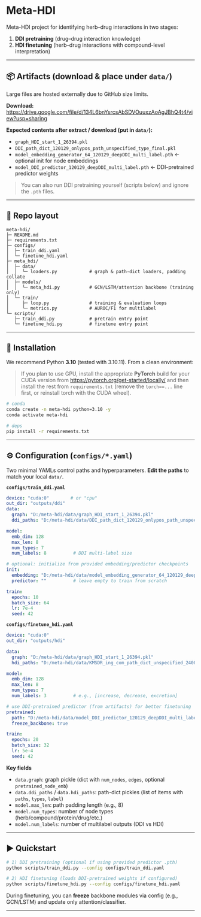 # Meta-HDI

Meta-HDI project for identifying herb–drug interactions in two stages:

1) **DDI pretraining** (drug–drug interaction knowledge)  
2) **HDI finetuning** (herb–drug interactions with compound-level interpretation)

---

## 📦 Artifacts (download & place under `data/`)

Large files are hosted externally due to GitHub size limits.

**Download:** https://drive.google.com/file/d/134L6bnYsrcsAbSDVOuuxzAoAgJBhQ4t4/view?usp=sharing

**Expected contents after extract / download (put in `data/`):**
- `graph_HDI_start_1_26394.pkl`
- `DDI_path_dict_120129_onlypos_path_unspecified_type_final.pkl`
- `model_embedding_generator_64_120129_deepDDI_multi_label.pth`  ← optional init for node embeddings
- `model_DDI_predictor_120129_deepDDI_multi_label.pth`           ← DDI-pretrained predictor weights

> You can also run DDI pretraining yourself (scripts below) and ignore the `.pth` files.

---

## 📁 Repo layout

```
meta-hdi/
├─ README.md
├─ requirements.txt
├─ configs/
│  ├─ train_ddi.yaml
│  └─ finetune_hdi.yaml
├─ meta_hdi/
│  ├─ data/
│  │  └─ loaders.py            # graph & path-dict loaders, padding collate
│  ├─ models/
│  │  └─ meta_hdi.py           # GCN/LSTM/attention backbone (training only)
│  └─ train/
│     ├─ loop.py               # training & evaluation loops
│     └─ metrics.py            # AUROC/F1 for multilabel
└─ scripts/
   ├─ train_ddi.py             # pretrain entry point
   └─ finetune_hdi.py          # finetune entry point
```

---

## 🚀 Installation

We recommend Python **3.10** (tested with 3.10.11). From a clean environment:

> If you plan to use GPU, install the appropriate **PyTorch** build for your CUDA version from https://pytorch.org/get-started/locally/ and then install the rest from `requirements.txt` (remove the `torch==...` line first, or reinstall torch with the CUDA wheel).

```bash
# conda
conda create -n meta-hdi python=3.10 -y
conda activate meta-hdi

# deps
pip install -r requirements.txt
```

---

## ⚙️ Configuration (`configs/*.yaml`)

Two minimal YAMLs control paths and hyperparameters. **Edit the paths** to match your local `data/`.

**`configs/train_ddi.yaml`**
```yaml
device: "cuda:0"        # or "cpu"
out_dir: "outputs/ddi"
data:
  graph: "D:/meta-hdi/data/graph_HDI_start_1_26394.pkl"
  ddi_paths: "D:/meta-hdi/data/DDI_path_dict_120129_onlypos_path_unspecified_type_final.pkl"

model:
  emb_dim: 128
  max_len: 8
  num_types: 7
  num_labels: 8          # DDI multi-label size

# optional: initialize from provided embedding/predictor checkpoints
init:
  embedding: "D:/meta-hdi/data/model_embedding_generator_64_120129_deepDDI_multi_label.pth"
  predictor: ""          # leave empty to train from scratch

train:
  epochs: 10
  batch_size: 64
  lr: 7e-4
  seed: 42
```

**`configs/finetune_hdi.yaml`**
```yaml
device: "cuda:0"
out_dir: "outputs/hdi"

data:
  graph: "D:/meta-hdi/data/graph_HDI_start_1_26394.pkl"
  hdi_paths: "D:/meta-hdi/data/KMSDR_ing_com_path_dict_unspecified_240811.pkl"  # provide your HDI paths

model:
  emb_dim: 128
  max_len: 8
  num_types: 7
  num_labels: 3          # e.g., [increase, decrease, excretion]

# use DDI-pretrained predictor (from artifacts) for better finetuning
pretrained:
  path: "D:/meta-hdi/data/model_DDI_predictor_120129_deepDDI_multi_label.pth"
  freeze_backbone: true

train:
  epochs: 20
  batch_size: 32
  lr: 5e-4
  seed: 42
```

**Key fields**
- `data.graph`: graph pickle (dict with `num_nodes`, `edges`, optional `pretrained_node_emb`)
- `data.ddi_paths` / `data.hdi_paths`: path-dict pickles (list of items with `paths`, `types`, `label`)
- `model.max_len`: path padding length (e.g., 8)
- `model.num_types`: number of node types (herb/compound/protein/drug/etc.)
- `model.num_labels`: number of multilabel outputs (DDI vs HDI)

---

## ▶️ Quickstart

```bash
# 1) DDI pretraining (optional if using provided predictor .pth)
python scripts/train_ddi.py --config configs/train_ddi.yaml

# 2) HDI finetuning (loads DDI-pretrained weights if configured)
python scripts/finetune_hdi.py --config configs/finetune_hdi.yaml
```

During finetuning, you can **freeze** backbone modules via config (e.g., GCN/LSTM) and update only attention/classifier.

---
